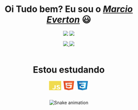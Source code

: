 <div >
  <h1 align="center">Oi Tudo bem? Eu sou o <a href="https://www.linkedin.com/in/marcio-everton-927581161/"><i>Marcio Everton</i></a> 😃️</h1>
  <div align="center">
  
  <a href="https://www.linkedin.com/in/marcio-everton-927581161/" target="_blank"><img src="https://img.shields.io/badge/-LinkedIn-%230077B5?style=for-the-badge&logo=linkedin&logoColor=white" target="_blank"></a> 
  <a href="mailto:marciohxd@gmail.com"><img src="https://img.shields.io/badge/-Gmail-%23333?style=for-the-badge&logo=gmail&logoColor=white" target="_blank"></a>
</div>


<div align="center">
 <a href="https://github.com/MarcioEverton">
   <img height="150em" src="https://github-readme-stats.vercel.app/api?username=MarcioEverton&show_icons=true&theme=dracula"</a>
  <a href="https://github.com/MarcioEverton">
    <img height="150em" src="https://github-readme-stats.vercel.app/api/top-langs/?username=MarcioEverton&theme=dracula&hide_border=false&&layout=compact"/>
  </a>
</div>

<div align="center" align="top"><br>
<h1 align="center">Estou estudando</h1>
 <img align="center" alt="Js" height="30" width="40"   src="https://raw.githubusercontent.com/devicons/devicon/master/icons/javascript/javascript-plain.svg"(https://img.shields.io/badge/CSS3-1572B6?style=for-the-badge&logo=css3&logoColor=white)>
 <img align="center" alt="HTML" height="30" width="40" src="https://raw.githubusercontent.com/devicons/devicon/master/icons/html5/html5-original.svg">
<img align="center" alt="CSS" height="30" width="40" src="https://raw.githubusercontent.com/devicons/devicon/master/icons/css3/css3-original.svg">
</div><br>


<div align="center">
  
  ![Snake animation](https://github.com/MarcioEverton/MarcioEverton/blob/output/github-contribution-grid-snake.svg)
  
</div>
